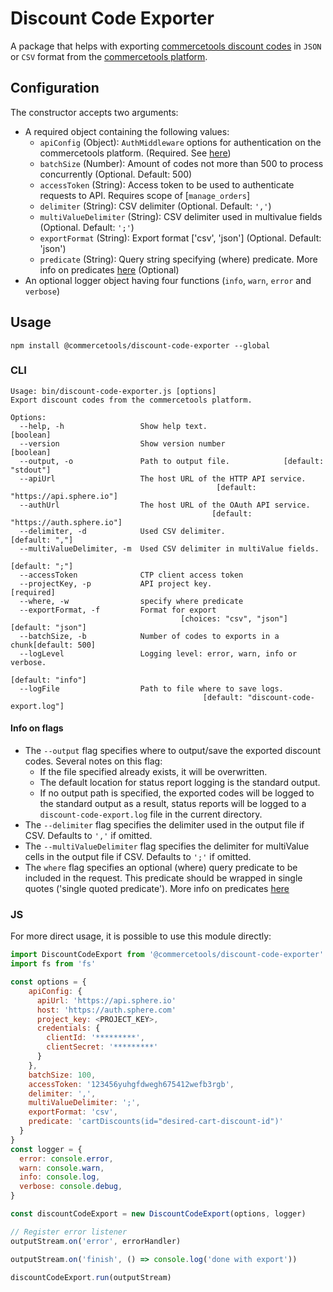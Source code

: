 # Discount Code Exporter

A package that helps with exporting [commercetools discount codes](http://dev.commercetools.com/http-api-projects-discountCodes.html) in `JSON` or `CSV` format from the [commercetools platform](http://dev.commercetools.com/).

## Configuration

The constructor accepts two arguments:
- A required object containing the following values:
  - `apiConfig` (Object): `AuthMiddleware` options for authentication on the commercetools platform. (Required. See [here](https://commercetools.github.io/nodejs/sdk/api/sdkMiddlewareAuth.html#named-arguments-options))
  - `batchSize` (Number): Amount of codes not more than 500 to process concurrently (Optional. Default: 500)
  - `accessToken` (String): Access token to be used to authenticate requests to API. Requires scope of [`manage_orders`]
  - `delimiter` (String): CSV delimiter (Optional. Default: `','`)
  - `multiValueDelimiter` (String): CSV delimiter used in multivalue fields (Optional. Default: `';'`)
  - `exportFormat` (String): Export format ['csv', 'json'] (Optional. Default: 'json')
  - `predicate` (String): Query string specifying (where) predicate. More info on predicates [here](http://dev.commercetools.com/http-api.html#predicates) (Optional)
- An optional logger object having four functions (`info`, `warn`, `error` and `verbose`)

## Usage
`npm install @commercetools/discount-code-exporter --global`

### CLI
```
Usage: bin/discount-code-exporter.js [options]
Export discount codes from the commercetools platform.

Options:
  --help, -h                 Show help text.                           [boolean]
  --version                  Show version number                       [boolean]
  --output, -o               Path to output file.            [default: "stdout"]
  --apiUrl                   The host URL of the HTTP API service.
                                              [default: "https://api.sphere.io"]
  --authUrl                  The host URL of the OAuth API service.
                                             [default: "https://auth.sphere.io"]
  --delimiter, -d            Used CSV delimiter.                  [default: ","]
  --multiValueDelimiter, -m  Used CSV delimiter in multiValue fields.
                                                                  [default: ";"]
  --accessToken              CTP client access token
  --projectKey, -p           API project key.                         [required]
  --where, -w                specify where predicate
  --exportFormat, -f         Format for export
                                      [choices: "csv", "json"] [default: "json"]
  --batchSize, -b            Number of codes to exports in a chunk[default: 500]
  --logLevel                 Logging level: error, warn, info or verbose.
                                                               [default: "info"]
  --logFile                  Path to file where to save logs.
                                           [default: "discount-code-export.log"]
```

#### Info on flags
- The `--output` flag specifies where to output/save the exported discount codes. Several notes on this flag:
  - If the file specified already exists, it will be overwritten.
  - The default location for status report logging is the standard output.
  - If no output path is specified, the exported codes will be logged to the standard output as a result, status reports will be logged to a `discount-code-export.log` file in the current directory.
- The `--delimiter` flag specifies the delimiter used in the output file if CSV. Defaults to `','` if omitted.
- The `--multiValueDelimiter` flag specifies the delimiter for multiValue cells in the output file if CSV. Defaults to `';'` if omitted.
- The `where` flag specifies an optional (where) query predicate to be included in the request. This predicate should be wrapped in single quotes ('single quoted predicate'). More info on predicates [here](http://dev.commercetools.com/http-api.html#predicates)

### JS
For more direct usage, it is possible to use this module directly:
```js
import DiscountCodeExport from '@commercetools/discount-code-exporter'
import fs from 'fs'

const options = {
    apiConfig: {
      apiUrl: 'https://api.sphere.io'
      host: 'https://auth.sphere.com'
      project_key: <PROJECT_KEY>,
      credentials: {
        clientId: '*********',
        clientSecret: '*********'
      }
    },
    batchSize: 100,
    accessToken: '123456yuhgfdwegh675412wefb3rgb',
    delimiter: ',',
    multiValueDelimiter: ';',
    exportFormat: 'csv',
    predicate: 'cartDiscounts(id="desired-cart-discount-id")'
  }
}
const logger = {
  error: console.error,
  warn: console.warn,
  info: console.log,
  verbose: console.debug,
}

const discountCodeExport = new DiscountCodeExport(options, logger)

// Register error listener
outputStream.on('error', errorHandler)

outputStream.on('finish', () => console.log('done with export'))

discountCodeExport.run(outputStream)
```

